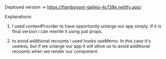 Deployed version -> https://flamboyant-galileo-4cf38e.netlify.app/

Explanations:

1. I used contextProvider to have opportunity unlarge our app simply. If it is final version i can rewrite it using just props.

2. to avoid additional recounts i used hooks useMemo. In this case it's useless, but if we unlarge our app it will allow us to avoid additional recounts when we render our component.
